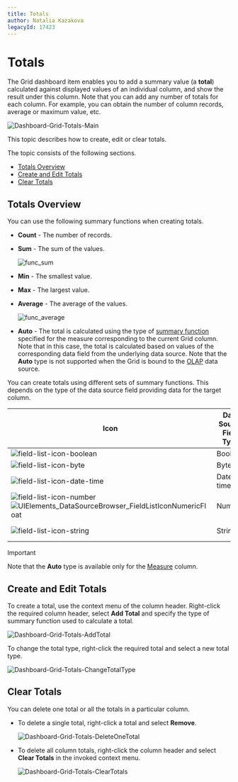 ```yaml
---
title: Totals
author: Natalia Kazakova
legacyId: 17423
---
```

# Totals
The Grid dashboard item enables you to add a summary value (a **total**) calculated against displayed values of an individual column, and show the result under this column. Note that you can add any number of totals for each column. For example, you can obtain the number of column records, average or maximum value, etc.

![Dashboard-Grid-Totals-Main](../../../../images/img120084.png)

This topic describes how to create, edit or clear totals.

The topic consists of the following sections.
* [Totals Overview](#overview)
* [Create and Edit Totals](#create)
* [Clear Totals](#clear)

<a name="overview"/>

## Totals Overview
You can use the following summary functions when creating totals.
* **Count** - The number of records.
* **Sum** - The sum of the values.
	
	![func_sum](../../../../images/img4460.png)
* **Min** - The smallest value.
* **Max** - The largest value.
* **Average** - The average of the values.
	
	![func_average](../../../../images/img4457.png)
* **Auto** - The total is calculated using the type of [summary function](../../data-shaping/summarization.md) specified for the measure corresponding to the current Grid column. Note that in this case, the total is calculated based on values of the corresponding data field from the underlying data source. Note that the **Auto** type is not supported when the Grid is bound to the [OLAP](../../provide-data/connecting-to-olap-cubes.md) data source.

You can create totals using different sets of summary functions. This depends on the type of the data source field providing data for the target column.

| Icon | Data Source Field Type | Supported Totals |
|---|---|---|
| ![field-list-icon-boolean](../../../../images/img18791.png) | Boolean | Count |
| ![field-list-icon-byte](../../../../images/img18792.png) | Byte | Count |
| ![field-list-icon-date-time](../../../../images/img18795.png) | Date-time | Min, Max, Count |
| ![field-list-icon-number](../../../../images/img18796.png) ![UIElements_DataSourceBrowser_FieldListIconNumericFloat](../../../../images/img20881.png) | Numeric | All available types |
| ![field-list-icon-string](../../../../images/img18798.png) | String | Min, Max, Count |

> [!IMPORTANT]
> Note that the **Auto** type is available only for the [Measure](columns/measure-column.md) column.

<a name="create"/>

## Create and Edit Totals
To create a total, use the context menu of the column header. Right-click the required column header, select **Add Total** and specify the type of summary function used to calculate a total.

![Dashboard-Grid-Totals-AddTotal](../../../../images/img120080.png)

To change the total type, right-click the required total and select a new total type.

![Dashboard-Grid-Totals-ChangeTotalType](../../../../images/img120104.png)

<a name="clear"/>

## Clear Totals
You can delete one total or all the totals in a particular column.
* To delete a single total, right-click a total and select **Remove**.
	
	![Dashboard-Grid-Totals-DeleteOneTotal](../../../../images/img120107.png)
* To delete all column totals, right-click the column header and select **Clear Totals** in the invoked context menu.
	
	![Dashboard-Grid-Totals-ClearTotals](../../../../images/img120106.png)